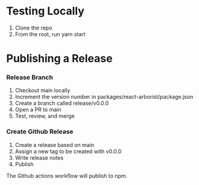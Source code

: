 # Testing Locally

1. Clone the repo
2. From the root, run yarn start

# Publishing a Release

### Release Branch

1. Checkout main locally
2. Increment the version number in packages/react-arborist/package.json
3. Create a branch called release/v0.0.0
4. Open a PR to main
5. Test, review, and merge

### Create Github Release

1. Create a release based on main
2. Assign a new tag to be created with v0.0.0
3. Write release notes
4. Publish

The Github actions workflow will publish to npm.
